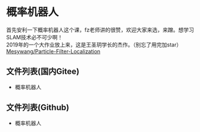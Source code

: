 # 概率机器人

首先安利一下概率机器人这个课，fz老师讲的很赞，欢迎大家来选，来蹭。想学习SLAM技术必不可少啊！  
2019年的一个大作业放上来，这是王圣玥学长的杰作。（别忘了用完加star）
[Mesywang/Particle-Filter-Localization](https://github.com/Mesywang/Particle-Filter-Localization)


## 文件列表(国内Gitee)

- 概率机器人


## 文件列表(Github)

- 概率机器人
